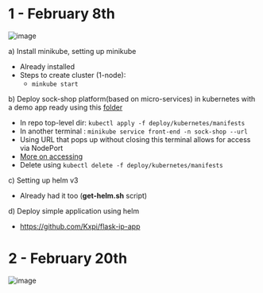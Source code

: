 # 1 - February 8th

![image](https://user-images.githubusercontent.com/70852683/219963846-873b0837-e37d-4f83-a4a6-586f5c1f0266.png)

a) Install minikube, setting up minikube
* Already installed
* Steps to create cluster (1-node):
  * ``` minkube start ```

b) Deploy sock-shop platform(based on micro-services) in kubernetes with a demo app ready using this [folder](/deploy/kubernetes/manifests)
* In repo top-level dir: ```kubectl apply -f deploy/kubernetes/manifests```
* In another terminal : ```minikube service front-end -n sock-shop --url```
* Using URL that pops up without closing this terminal allows for access via NodePort
* [More on accessing](https://minikube.sigs.k8s.io/docs/handbook/accessing/)
* Delete using ```kubectl delete -f deploy/kubernetes/manifests```

c) Setting up helm v3
* Already had it too (**get-helm.sh** script)

d) Deploy simple application using helm 
* https://github.com/Kxpi/flask-ip-app 


# 2 - February 20th
![image](https://user-images.githubusercontent.com/70852683/220161480-f52acea8-1b5e-4e66-9daf-a9bb44a2d46b.png)
